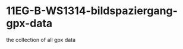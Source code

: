 11EG-B-WS1314-bildspaziergang-gpx-data
======================================

the collection of all gpx data

